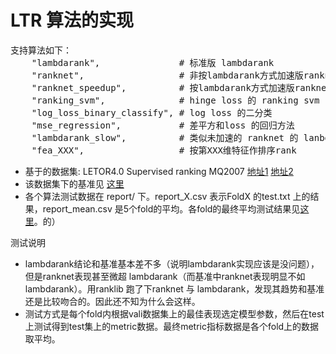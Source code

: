 LTR 算法的实现
=============
<pre>
支持算法如下：
    "lambdarank",               # 标准版 lambdarank 
    "ranknet",                  # 非按lambdarank方式加速版ranknet
    "ranknet_speedup",          # 按lambdarank方式加速版ranknet
    "ranking_svm",              # hinge loss 的 ranking svm
    "log_loss_binary_classify", # log loss 的二分类
    "mse_regression",           # 差平方和loss 的回归方法
    "lambdarank_slow",          # 类似未加速的 ranknet 的 lanbdarank
    "fea_XXX",                  # 按第XXX维特征作排序rank
</pre>
 
* 基于的数据集: LETOR4.0 Supervised ranking MQ2007 [地址1](https://www.microsoft.com/en-us/research/project/letor-learning-rank-information-retrieval/?from=http%3A%2F%2Fresearch.microsoft.com%2Fen-us%2Fum%2Fbeijing%2Fprojects%2Fletor%2Fletor4download.aspx) [地址2](https://drive.google.com/drive/folders/0B-dulzPp3MmCM01kYlhhNGQ0djA?usp=sharing)
* 该数据集下的基准见 [这里](http://www.bigdatalab.ac.cn/benchmark/bm/Domain?domain=Learning%20to%20Rank)
* 各个算法测试数据在 report/ 下。report_X.csv 表示FoldX 的test.txt 上的结果，report_mean.csv 是5个fold的平均。各fold的最终平均测试结果见[这里](report/report_mean.csv)。的）

测试说明
* lambdarank结论和基准基本差不多（说明lambdarank实现应该是没问题），但是ranknet表现甚至微超 lambdarank（而基准中ranknet表现明显不如lambdarank）。用ranklib 跑了下ranknet 与 lambdarank，发现其趋势和基准还是比较吻合的。因此还不知为什么会这样。
* 测试方式是每个fold内根据vali数据集上的最佳表现选定模型参数，然后在test上测试得到test集上的metric数据。最终metric指标数据是各个fold上的数据取平均。
